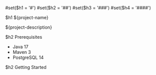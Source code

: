 #set($h1 = '#')
#set($h2 = '##')
#set($h3 = '###')
#set($h4 = '####')

$h1 ${project-name}

${project-description}

$h2 Prerequisites

- Java 17
- Maven 3
- PostgreSQL 14

$h2 Getting Started
